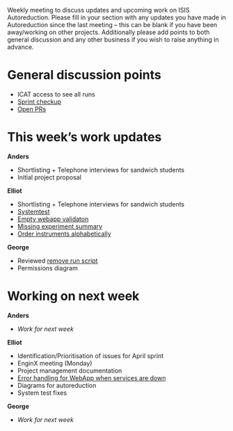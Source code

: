 Weekly meeting to discuss updates and upcoming work on ISIS Autoreduction.
Please fill in your section with any updates you have made in Autoreduction since the last meeting – this can be blank if you have been away/working on other projects. Additionally please add points to both general discussion and any other business if you wish to raise anything in advance. 

General discussion points
=========================
* ICAT access to see all runs
* [Sprint checkup](https://github.com/ISISScientificComputing/autoreduce/projects/7)
* [Open PRs](https://github.com/ISISScientificComputing/autoreduce/pulls?q=is%3Apr+is%3Aopen+sort%3Aupdated-desc)

This week’s work updates
========================

**Anders**
* Shortlisting + Telephone interviews for sandwich students
* Initial project proposal

**Elliot**
* Shortlisting + Telephone interviews for sandwich students
* [Systemtest](https://github.com/ISISScientificComputing/autoreduce/pull/286)
* [Empty webapp validaton](https://github.com/ISISScientificComputing/autoreduce/pull/290)
* [Missing experiment summary](https://github.com/ISISScientificComputing/autoreduce/pull/291)
* [Order instruments alphabetically](https://github.com/ISISScientificComputing/autoreduce/pull/293)

**George**
* Reviewed [remove run script](https://github.com/ISISScientificComputing/autoreduce/pull/278)
* Permissions diagram

Working on next week
====================

**Anders**
* *Work for next week*

**Elliot**
* Identification/Prioritisation of issues for April sprint
* EnginX meeting (Monday)
* Project management documentation
* [Error handling for WebApp when services are down](https://github.com/ISISScientificComputing/autoreduce/issues/93)
* Diagrams for autoreduction
* System test fixes

**George**
* *Work for next week*
